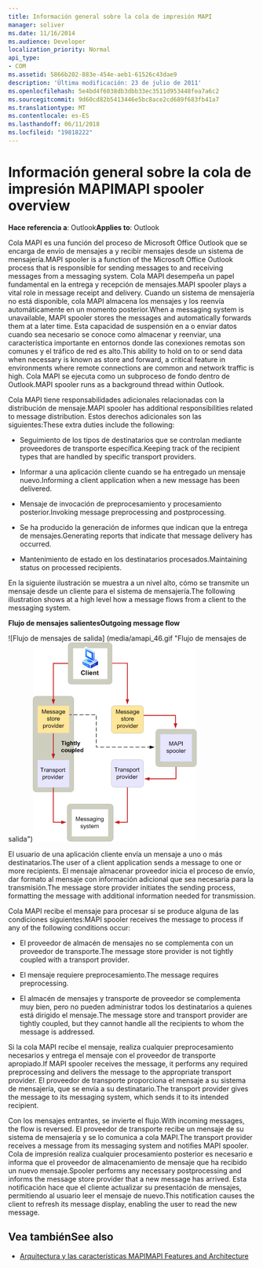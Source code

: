 ```yaml
---
title: Información general sobre la cola de impresión MAPI
manager: soliver
ms.date: 11/16/2014
ms.audience: Developer
localization_priority: Normal
api_type:
- COM
ms.assetid: 5866b202-883e-454e-aeb1-61526c43dae9
description: 'Última modificación: 23 de julio de 2011'
ms.openlocfilehash: 5e4bd4f6038db3dbb33ec3511d953448fea7a6c2
ms.sourcegitcommit: 9d60cd82b5413446e5bc8ace2cd689f683fb41a7
ms.translationtype: MT
ms.contentlocale: es-ES
ms.lasthandoff: 06/11/2018
ms.locfileid: "19818222"
---
```

# <a name="mapi-spooler-overview"></a><span data-ttu-id="6541d-103">Información general sobre la cola de impresión MAPI</span><span class="sxs-lookup"><span data-stu-id="6541d-103">MAPI spooler overview</span></span>
  
<span data-ttu-id="6541d-104">**Hace referencia a**: Outlook</span><span class="sxs-lookup"><span data-stu-id="6541d-104">**Applies to**: Outlook</span></span> 
  
<span data-ttu-id="6541d-105">Cola MAPI es una función del proceso de Microsoft Office Outlook que se encarga de envío de mensajes a y recibir mensajes desde un sistema de mensajería.</span><span class="sxs-lookup"><span data-stu-id="6541d-105">MAPI spooler is a function of the Microsoft Office Outlook process that is responsible for sending messages to and receiving messages from a messaging system.</span></span> <span data-ttu-id="6541d-106">Cola MAPI desempeña un papel fundamental en la entrega y recepción de mensajes.</span><span class="sxs-lookup"><span data-stu-id="6541d-106">MAPI spooler plays a vital role in message receipt and delivery.</span></span> <span data-ttu-id="6541d-107">Cuando un sistema de mensajería no está disponible, cola MAPI almacena los mensajes y los reenvía automáticamente en un momento posterior.</span><span class="sxs-lookup"><span data-stu-id="6541d-107">When a messaging system is unavailable, MAPI spooler stores the messages and automatically forwards them at a later time.</span></span> <span data-ttu-id="6541d-108">Esta capacidad de suspensión en a o enviar datos cuando sea necesario se conoce como almacenar y reenviar, una característica importante en entornos donde las conexiones remotas son comunes y el tráfico de red es alto.</span><span class="sxs-lookup"><span data-stu-id="6541d-108">This ability to hold on to or send data when necessary is known as store and forward, a critical feature in environments where remote connections are common and network traffic is high.</span></span> <span data-ttu-id="6541d-109">Cola MAPI se ejecuta como un subproceso de fondo dentro de Outlook.</span><span class="sxs-lookup"><span data-stu-id="6541d-109">MAPI spooler runs as a background thread within Outlook.</span></span>
  
<span data-ttu-id="6541d-110">Cola MAPI tiene responsabilidades adicionales relacionadas con la distribución de mensaje.</span><span class="sxs-lookup"><span data-stu-id="6541d-110">MAPI spooler has additional responsibilities related to message distribution.</span></span> <span data-ttu-id="6541d-111">Estos derechos adicionales son las siguientes:</span><span class="sxs-lookup"><span data-stu-id="6541d-111">These extra duties include the following:</span></span>
  
- <span data-ttu-id="6541d-112">Seguimiento de los tipos de destinatarios que se controlan mediante proveedores de transporte específica.</span><span class="sxs-lookup"><span data-stu-id="6541d-112">Keeping track of the recipient types that are handled by specific transport providers.</span></span>
    
- <span data-ttu-id="6541d-113">Informar a una aplicación cliente cuando se ha entregado un mensaje nuevo.</span><span class="sxs-lookup"><span data-stu-id="6541d-113">Informing a client application when a new message has been delivered.</span></span>
    
- <span data-ttu-id="6541d-114">Mensaje de invocación de preprocesamiento y procesamiento posterior.</span><span class="sxs-lookup"><span data-stu-id="6541d-114">Invoking message preprocessing and postprocessing.</span></span>
    
- <span data-ttu-id="6541d-115">Se ha producido la generación de informes que indican que la entrega de mensajes.</span><span class="sxs-lookup"><span data-stu-id="6541d-115">Generating reports that indicate that message delivery has occurred.</span></span>
    
- <span data-ttu-id="6541d-116">Mantenimiento de estado en los destinatarios procesados.</span><span class="sxs-lookup"><span data-stu-id="6541d-116">Maintaining status on processed recipients.</span></span>
    
<span data-ttu-id="6541d-117">En la siguiente ilustración se muestra a un nivel alto, cómo se transmite un mensaje desde un cliente para el sistema de mensajería.</span><span class="sxs-lookup"><span data-stu-id="6541d-117">The following illustration shows at a high level how a message flows from a client to the messaging system.</span></span>
  
<span data-ttu-id="6541d-118">**Flujo de mensajes salientes**</span><span class="sxs-lookup"><span data-stu-id="6541d-118">**Outgoing message flow**</span></span>
  
<span data-ttu-id="6541d-119">![Flujo de mensajes de salida] (media/amapi_46.gif "Flujo de mensajes de salida")</span><span class="sxs-lookup"><span data-stu-id="6541d-119">![Outgoing message flow](media/amapi_46.gif "Outgoing message flow")</span></span>
  
<span data-ttu-id="6541d-120">El usuario de una aplicación cliente envía un mensaje a uno o más destinatarios.</span><span class="sxs-lookup"><span data-stu-id="6541d-120">The user of a client application sends a message to one or more recipients.</span></span> <span data-ttu-id="6541d-121">El mensaje almacenar proveedor inicia el proceso de envío, dar formato al mensaje con información adicional que sea necesaria para la transmisión.</span><span class="sxs-lookup"><span data-stu-id="6541d-121">The message store provider initiates the sending process, formatting the message with additional information needed for transmission.</span></span>
  
<span data-ttu-id="6541d-122">Cola MAPI recibe el mensaje para procesar si se produce alguna de las condiciones siguientes:</span><span class="sxs-lookup"><span data-stu-id="6541d-122">MAPI spooler receives the message to process if any of the following conditions occur:</span></span>
  
- <span data-ttu-id="6541d-123">El proveedor de almacén de mensajes no se complementa con un proveedor de transporte.</span><span class="sxs-lookup"><span data-stu-id="6541d-123">The message store provider is not tightly coupled with a transport provider.</span></span>
    
- <span data-ttu-id="6541d-124">El mensaje requiere preprocesamiento.</span><span class="sxs-lookup"><span data-stu-id="6541d-124">The message requires preprocessing.</span></span>
    
- <span data-ttu-id="6541d-125">El almacén de mensajes y transporte de proveedor se complementa muy bien, pero no pueden administrar todos los destinatarios a quienes está dirigido el mensaje.</span><span class="sxs-lookup"><span data-stu-id="6541d-125">The message store and transport provider are tightly coupled, but they cannot handle all the recipients to whom the message is addressed.</span></span>
    
<span data-ttu-id="6541d-126">Si la cola MAPI recibe el mensaje, realiza cualquier preprocesamiento necesarios y entrega el mensaje con el proveedor de transporte apropiado.</span><span class="sxs-lookup"><span data-stu-id="6541d-126">If MAPI spooler receives the message, it performs any required preprocessing and delivers the message to the appropriate transport provider.</span></span> <span data-ttu-id="6541d-127">El proveedor de transporte proporciona el mensaje a su sistema de mensajería, que se envía a su destinatario.</span><span class="sxs-lookup"><span data-stu-id="6541d-127">The transport provider gives the message to its messaging system, which sends it to its intended recipient.</span></span>
  
<span data-ttu-id="6541d-128">Con los mensajes entrantes, se invierte el flujo.</span><span class="sxs-lookup"><span data-stu-id="6541d-128">With incoming messages, the flow is reversed.</span></span> <span data-ttu-id="6541d-129">El proveedor de transporte recibe un mensaje de su sistema de mensajería y se lo comunica a cola MAPI.</span><span class="sxs-lookup"><span data-stu-id="6541d-129">The transport provider receives a message from its messaging system and notifies MAPI spooler.</span></span> <span data-ttu-id="6541d-130">Cola de impresión realiza cualquier procesamiento posterior es necesario e informa que el proveedor de almacenamiento de mensaje que ha recibido un nuevo mensaje.</span><span class="sxs-lookup"><span data-stu-id="6541d-130">Spooler performs any necessary postprocessing and informs the message store provider that a new message has arrived.</span></span> <span data-ttu-id="6541d-131">Esta notificación hace que el cliente actualizar su presentación de mensajes, permitiendo al usuario leer el mensaje de nuevo.</span><span class="sxs-lookup"><span data-stu-id="6541d-131">This notification causes the client to refresh its message display, enabling the user to read the new message.</span></span>
  
## <a name="see-also"></a><span data-ttu-id="6541d-132">Vea también</span><span class="sxs-lookup"><span data-stu-id="6541d-132">See also</span></span>

- [<span data-ttu-id="6541d-133">Arquitectura y las características MAPI</span><span class="sxs-lookup"><span data-stu-id="6541d-133">MAPI Features and Architecture</span></span>](mapi-features-and-architecture.md)

